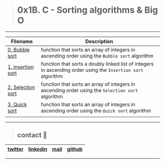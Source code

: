 > # 0x1B. C - Sorting algorithms & Big O

---
| **Filename** | **Description** |
|---|---|
| [0. Bubble sort ](./0-bubble_sort.c)  |  function that sorts an array of integers in ascending order using the `Bubble sort` algorithm  |
| [1. Insertion sort](./1-insertion_sort_list.c)  | function that sorts a doubly linked list of integers in ascending order using the `Insertion sort` algorithm  |
| [2. Selection sort](./2-selection_sort.c)  | function that sorts an array of integers in ascending order using the `Selection sort` algorithm  |
| [3. Quick sort](./3-quick_sort.c)  | function that sorts an array of integers in ascending order using the `Quick sort` algorithm  |
|   |   |

---
> ## contact 💬

| [twitter](https://twitter.com/RICARDO1470) | [linkedin](https://www.linkedin.com/in/ricardo-alfonso-camayo/) | [mail](1466@holbertonschool.com) | [github](https://github.com/ricardo1470/README/blob/master/README.md) |
|---|---|---|---|

---
